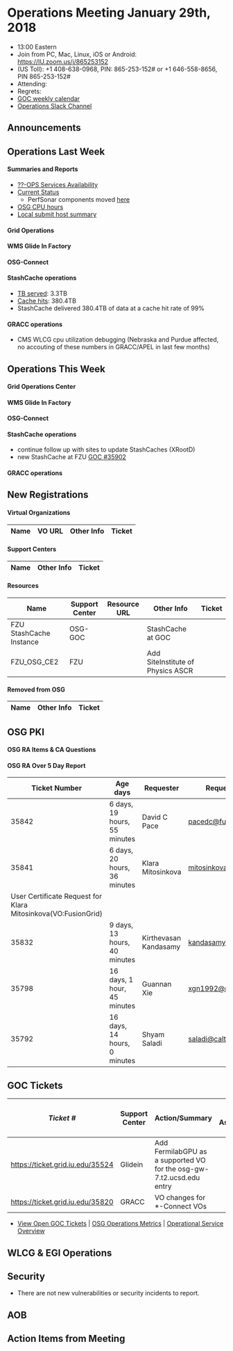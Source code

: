 # Operations Meeting January 29th, 2018
   * 13:00 Eastern 
   * Join from PC, Mac, Linux, iOS or Android: https://IU.zoom.us/j/865253152
   * (US Toll): +1 408-638-0968, PIN: 865-253-152# or +1 646-558-8656, PIN 865-253-152#
   * Attending: 
   * Regrets: 
   * [GOC weekly calendar](http://www.google.com/calendar/embed?src=c1htpcfoe6btrtc7n3uddg8mvs%40group.calendar.google.com&ctz=America/New_York)
   * [Operations Slack Channel](https://opensciencegrid.slack.com/messages/C5GAYBGA0/)

## Announcements
   

## Operations Last Week
#### Summaries and Reports
   * [??-OPS Services Availability](http://monitor.grid.iu.edu/availability/avail_week_overview.html)
   * [Current Status](http://monitor.grid.iu.edu/availability/production.html)
      * PerfSonar components moved [here](http://monitor.grid.iu.edu/availability/perfsonar.html)
   * [OSG CPU hours](http://tinyurl.com/mf96b88)
   * [Local submit host summary](http://osg-flock.grid.iu.edu/overview/)
   
#### Grid Operations 
   
#### WMS Glide In Factory
 
#### OSG-Connect
 
#### StashCache operations
   * [TB served](http://tinyurl.com/ydaereyo): 3.3TB
   * [Cache hits](http://tinyurl.com/ydaereyo): 380.4TB 
   * StashCache delivered 380.4TB of data at a cache hit rate of 99%
   
####  GRACC operations
   * CMS WLCG cpu utilization debugging (Nebraska and Purdue affected, no accouting of these numbers in GRACC/APEL in last few months)

## Operations This Week
   
#### Grid Operations Center

#### WMS Glide In Factory
   
#### OSG-Connect 
   
#### StashCache operations
   * continue follow up with sites to update StashCaches (XRootD)
   * new StashCache at FZU [GOC #35902](https://ticket.grid.iu.edu/35902)

#### GRACC operations

## New Registrations

#### Virtual Organizations
| Name | VO URL | Other Info | Ticket |
| ---- | ------ | ---------- | ------ |

#### Support Centers
| Name | Other Info | Ticket |
| ---- | ---------- | ------ |

#### Resources
| Name | Support Center | Resource URL | Other Info | Ticket |
| ---- | -------------- | ------------ | ---------- | ------ |
| FZU StashCache Instance | OSG-GOC | | StashCache at GOC | 
| FZU_OSG_CE2 | FZU | | Add SiteInstitute of Physics ASCR |

#### Removed from OSG
| Name | Other Info | Ticket |
| ---- | ---------- | ------ |

## OSG PKI

#### OSG RA Items & CA Questions

#### OSG RA Over 5 Day Report
| Ticket Number	|Age days	|Requester	|Requester Email		|Request |
| --------- | ------- | --------- | ----------------- | ------ |
| 35842 | 6 days, 19 hours, 55 minutes | David C Pace | pacedc@fusion.gat.com | User Certificate Request for David C Pace(VO:FusionGrid) |
| 35841 | 6 days, 20 hours, 36 minutes | Klara Mitosinkova | mitosinkova@ipp.cas.cz 
 User Certificate Request for Klara Mitosinkova(VO:FusionGrid) |
| 35832 | 9 days, 13 hours, 40 minutes | Kirthevasan Kandasamy | kandasamy@cmu.edu | User Certificate Request for Kirthevasan Kandasamy(VO:FusionGrid) |
| 35798 | 16 days, 1 hour, 45 minutes | Guannan Xie | xgn1992@mail.ustc.edu.cn | User Certificate Request for Guannan Xie(VO:BNL) |
| 35792 | 16 days, 14 hours, 0 minutes | Shyam Saladi | saladi@caltech.edu | User Certificate Request for Shyam Saladi(VO:NERSC) |


## GOC Tickets

| *Ticket #* | Support Center | Action/Summary | GOC Assignee | Notes | VO Present? %X% %Y%|
| ---------- | -------------- | -------------- | ------------ | ----- | ------------------ |
| https://ticket.grid.iu.edu/35524 | Glidein | Add FermilabGPU as a supported VO for the osg-gw-7.t2.ucsd.edu entry | 
| https://ticket.grid.iu.edu/35820 | GRACC | VO changes for *-Connect VOs | 

   * [View Open GOC Tickets](https://ticket.grid.iu.edu/goc/list/open) | [OSG Operations Metrics](https://twiki.grid.iu.edu/bin/view/Operations/TicketReports) | [Operational Service Overview](http://myosg.grid.iu.edu/miscstatus?count_sg_1&count_active=on&count_enabled=on&datasource=status)


## WLCG & EGI Operations

## Security 
   * There are not new vulnerabilities or security incidents to report.

## AOB
   
## Action Items from Meeting

   
